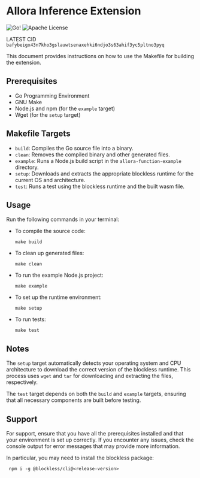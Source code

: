 Allora Inference Extension
=====================================

![Go!](https://img.shields.io/badge/Go-00ADD8?style=for-the-badge&logo=go&logoColor=white)
![Apache License](https://img.shields.io/badge/Apache%20License-D22128?style=for-the-badge&logo=Apache&logoColor=white)

LATEST CID `bafybeigx43n7kho3gslauwtsenaxehki6ndjo3s63ahif3yc5pltno3pyq`


This document provides instructions on how to use the Makefile for building the extension.

Prerequisites
-------------

*   Go Programming Environment
*   GNU Make
*   Node.js and npm (for the `example` target)
*   Wget (for the `setup` target)

Makefile Targets
----------------

*   `build`: Compiles the Go source file into a binary.
*   `clean`: Removes the compiled binary and other generated files.
*   `example`: Runs a Node.js build script in the `allora-function-example` directory.
*   `setup`: Downloads and extracts the appropriate blockless runtime for the current OS and architecture.
*   `test`: Runs a test using the blockless runtime and the built wasm file.

Usage
-----

Run the following commands in your terminal:

*   To compile the source code:
    
        make build
    
*   To clean up generated files:
    
        make clean
    
*   To run the example Node.js project:
    
        make example
    
*   To set up the runtime environment:
    
        make setup
    
*   To run tests:
    
        make test
    

Notes
-----

The `setup` target automatically detects your operating system and CPU architecture to download the correct version of the blockless runtime. This process uses `wget` and `tar` for downloading and extracting the files, respectively.

The `test` target depends on both the `build` and `example` targets, ensuring that all necessary components are built before testing.

Support
-------

For support, ensure that you have all the prerequisites installed and that your environment is set up correctly. If you encounter any issues, check the console output for error messages that may provide more information.

In particular, you may need to install the blockless package:
```
 npm i -g @blockless/cli@<release-version>
```
